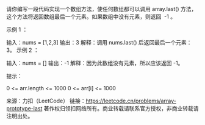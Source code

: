 请你编写一段代码实现一个数组方法，使任何数组都可以调用 array.last() 方法，这个方法将返回数组最后一个元素。如果数组中没有元素，则返回  -1 。



示例 1 ：

输入：nums = [1,2,3]
输出：3
解释：调用 nums.last() 后返回最后一个元素： 3。
示例 2 ：

输入：nums = []
输出：-1
解释：因为此数组没有元素，所以应该返回 -1。



提示：

0 <= arr.length <= 1000
0 <= arr[i] <= 1000

来源：力扣（LeetCode）
链接：https://leetcode.cn/problems/array-prototype-last
著作权归领扣网络所有。商业转载请联系官方授权，非商业转载请注明出处。

